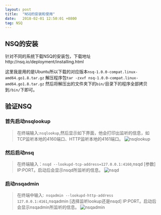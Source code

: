 ```yaml
---
layout: post
title:  "NSQ的安装和使用"
date:   2018-02-01 12:50:01 +0800
tag: NSQ
---
```


## NSQ的安装

针对不同的系统下载NSQ的安装包，下载地址http://nsq.io/deployment/installing.html

这里我是用的是Ubuntu所以下载的对应版本```nsq-1.0.0-compat.linux-amd64.go1.8.tar.gz```
解压程序包```tar -zxvf nsq-1.0.0-compat.linux-amd64.go1.8.tar.gz```
然后将解压出的文件夹下的```bin/```目录下的程序全部拷贝到```/bin/```下即可。

## 验证NSQ

### 首先启动nsqlookup
>在终端输入:```nsqlookup```,然后显示如下界面，他会打印出监听的信息，如TCP监听本地的4160端口、HTTP监听本地的4161端口。
>![nsqlookup]({{'/styles/images/nsqlookup.png'}})

### 然后启动nsq
>在终端输入：```nsqd --lookupd-tcp-address=127.0.0.1:4160```,nsqd [参数] IP:PORT。启动后会显示nsqd所监听的信息。
>![nsqd]({{'/styles/images/nsqd.png'}})

### 启动nsqadmin
>在终端中输入:``` nsqadmin --lookupd-http-address 127.0.0.1:4161```,nsqadmin [选择监听lookup还是nsqd] IP:PORT。启动后会显示nsqadmin所监听的信息。
>![nsqadmin]({{'/styles/images/nsqadmin.png'}})
